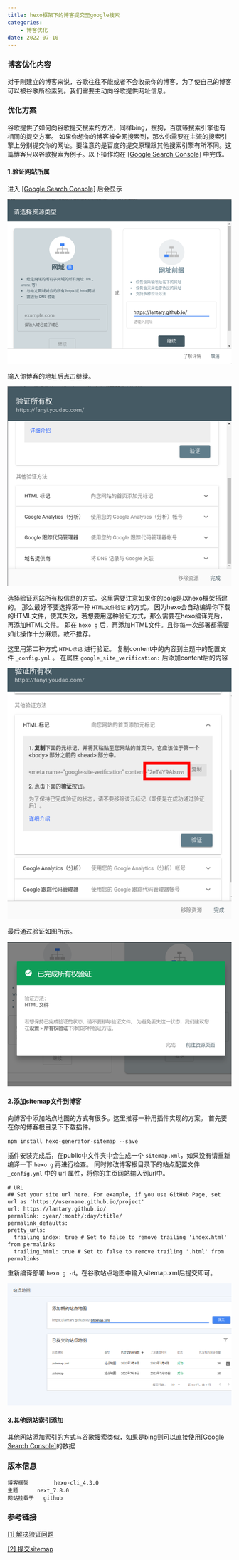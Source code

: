 ```yaml
---
title: hexo框架下的博客提交至google搜索
categories:
	- 博客优化
date: 2022-07-10
---
```


### 博客优化内容

对于刚建立的博客来说，谷歌往往不能或者不会收录你的博客，为了使自己的博客可以被谷歌所检索到。我们需要主动向谷歌提供网址信息。

### 优化方案

谷歌提供了如何向谷歌提交搜索的方法，同样bing，搜狗，百度等搜索引擎也有相同的提交方案。
如果你想你的博客被全网搜索到，那么你需要在主流的搜索引擎上分别提交你的网址。要注意的是百度的提交原理跟其他搜索引擎有所不同。这篇博客只以谷歌搜索为例子。以下操作均在 [[Google Search Console]][link1] 中完成。

#### 1.验证网站所属

进入 [[Google Search Console]][link1] 后会显示

![piture_1][p1]

输入你博客的地址后点击继续。

![piture_2][p2]

选择验证网站所有权信息的方式。这里需要注意如果你的bolg是以hexo框架搭建的。 那么最好不要选择第一种 `HTML文件验证` 的方式。 因为hexo会自动编译你下载的HTML文件，使其失效，若想要用这种验证方式，那么需要在hexo编译完后，再添加HTML文件。 即在 `hexo g` 后，再添加HTML文件。且你每一次部署都需要如此操作十分麻烦。故不推荐。

这里用第二种方式 `HTML标记` 进行验证。 复制content中的内容到主题中的配置文件 `_config.yml` 。 在属性 `google_site_verification:` 后添加content后的内容

![piture_3][p3]

最后通过验证如图所示。

![piture_4][p4]

#### 2.添加sitemap文件到博客

向博客中添加站点地图的方式有很多。这里推荐一种用插件实现的方案。 首先要在你的博客根目录下下载插件。
```
npm install hexo-generator-sitemap --save
```
插件安装完成后，在public中文件夹中会生成一个 `sitemap.xml`，如果没有请重新编译一下 `hexo g` 再进行检查。 同时修改博客根目录下的站点配置文件 `_config.yml` 中的 url 属性，将你的主页网站输入到url中。

```
# URL
## Set your site url here. For example, if you use GitHub Page, set url as 'https://username.github.io/project'
url: https://lantary.github.io/
permalink: :year/:month/:day/:title/
permalink_defaults:
pretty_urls:
  trailing_index: true # Set to false to remove trailing 'index.html' from permalinks
  trailing_html: true # Set to false to remove trailing '.html' from permalinks
```
重新编译部署 `hexo g -d`。在谷歌站点地图中输入sitemap.xml后提交即可。

![piture_5][p5]

#### 3.其他网站索引添加

其他网站添加索引的方式与谷歌搜索类似，如果是bing则可以直接使用[[Google Search Console]][link1]的数据

### 版本信息
```
博客框架		hexo-cli_4.3.0
主题		next_7.8.0
网站挂载于	github
```



	

### 参考链接

[[1] 解决验证问题](https://javahikers.github.io/2019/06/16/personal-blog-being-included-in-google/)

[[2] 提交sitemap](https://zhuanlan.zhihu.com/p/100922816)


[link1]: https://search.google.com/search-console/about

[p1]: https://raw.githubusercontent.com/Lantary/Private_warehouses/main/hexo%E6%A1%86%E6%9E%B6%E4%B8%8B%E7%9A%84%E5%8D%9A%E5%AE%A2%E6%8F%90%E4%BA%A4%E8%87%B3google%E6%90%9C%E7%B4%A2/p1.png
[p2]: https://github.com/Lantary/Private_warehouses/blob/main/hexo%E6%A1%86%E6%9E%B6%E4%B8%8B%E7%9A%84%E5%8D%9A%E5%AE%A2%E6%8F%90%E4%BA%A4%E8%87%B3google%E6%90%9C%E7%B4%A2/p2.png?raw=true
[p3]: https://raw.githubusercontent.com/Lantary/Private_warehouses/main/hexo%E6%A1%86%E6%9E%B6%E4%B8%8B%E7%9A%84%E5%8D%9A%E5%AE%A2%E6%8F%90%E4%BA%A4%E8%87%B3google%E6%90%9C%E7%B4%A2/p3.png
[p4]: https://raw.githubusercontent.com/Lantary/Private_warehouses/main/hexo%E6%A1%86%E6%9E%B6%E4%B8%8B%E7%9A%84%E5%8D%9A%E5%AE%A2%E6%8F%90%E4%BA%A4%E8%87%B3google%E6%90%9C%E7%B4%A2/p4.png
[p5]: https://github.com/Lantary/Private_warehouses/blob/main/hexo%E6%A1%86%E6%9E%B6%E4%B8%8B%E7%9A%84%E5%8D%9A%E5%AE%A2%E6%8F%90%E4%BA%A4%E8%87%B3google%E6%90%9C%E7%B4%A2/p5.png?raw=true


